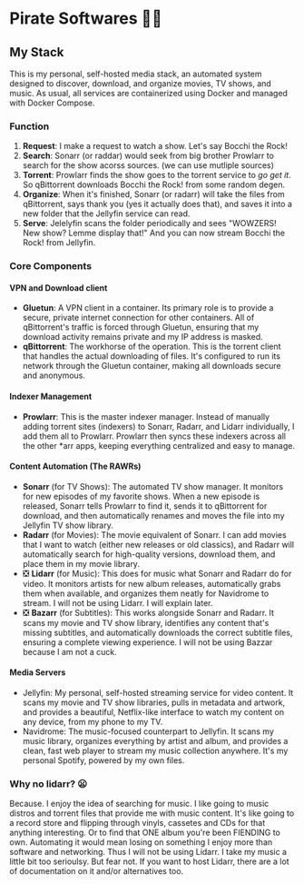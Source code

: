 # Pirate Softwares 🏴‍☠️

## My Stack
This is my personal, self-hosted media stack, an automated system designed to discover, download, and organize movies, TV shows, and music. As usual, all services are containerized using Docker and managed with Docker Compose.

### Function
1. **Request**: I make a request to watch a show. Let's say Bocchi the Rock!
2. **Search**: Sonarr (or raddar) would seek from big brother Prowlarr to search for the show acorss sources. (we can use mutliple sources)
3. **Torrent**: Prowlarr finds the show goes to the torrent service to *go get it*. So qBittorrent downloads Bocchi the Rock! from some random degen.
4. **Organize**: When it's finished, Sonarr (or radarr) will take the files from qBittorrent, says thank you (yes it actually does that), and saves it into a new folder that the Jellyfin service can read.
5. **Serve**: Jelelyfin scans the folder periodically and sees "WOWZERS! New show? Lemme display that!" And you can now stream Bocchi the Rock! from Jellyfin.

### Core Components

#### VPN and Download client
- **Gluetun**: A VPN client in a container. Its primary role is to provide a secure, private internet connection for other containers. All of qBittorrent's traffic is forced through Gluetun, ensuring that my download activity remains private and my IP address is masked.
- **qBittorrent**: The workhorse of the operation. This is the torrent client that handles the actual downloading of files. It's configured to run its network through the Gluetun container, making all downloads secure and anonymous.

#### Indexer Management
- **Prowlarr**: This is the master indexer manager. Instead of manually adding torrent sites (indexers) to Sonarr, Radarr, and Lidarr individually, I add them all to Prowlarr. Prowlarr then syncs these indexers across all the other *arr apps, keeping everything centralized and easy to manage.

#### Content Automation (The RAWRs)
- **Sonarr** (for TV Shows): The automated TV show manager. It monitors for new episodes of my favorite shows. When a new episode is released, Sonarr tells Prowlarr to find it, sends it to qBittorrent for download, and then automatically renames and moves the file into my Jellyfin TV show library.
- **Radarr** (for Movies): The movie equivalent of Sonarr. I can add movies that I want to watch (either new releases or old classics), and Radarr will automatically search for high-quality versions, download them, and place them in my movie library.
- ❎ **Lidarr** (for Music): This does for music what Sonarr and Radarr do for video. It monitors artists for new album releases, automatically grabs them when available, and organizes them neatly for Navidrome to stream. I will not be using Lidarr. I will explain later.
- ❎ **Bazarr** (for Subtitles): This works alongside Sonarr and Radarr. It scans my movie and TV show library, identifies any content that's missing subtitles, and automatically downloads the correct subtitle files, ensuring a complete viewing experience. I will not be using Bazzar because I am not a cuck.

#### Media Servers
- Jellyfin: My personal, self-hosted streaming service for video content. It scans my movie and TV show libraries, pulls in metadata and artwork, and provides a beautiful, Netflix-like interface to watch my content on any device, from my phone to my TV.
- Navidrome: The music-focused counterpart to Jellyfin. It scans my music library, organizes everything by artist and album, and provides a clean, fast web player to stream my music collection anywhere. It's my personal Spotify, powered by my own files.

### Why no lidarr? 😦
Because. I enjoy the idea of searching for music. I like going to music distros and torrent files that provide me with music content. It's like going to a record store and flipping through vinyls, cassetes and CDs for that anything interesting. Or to find that ONE album you're been FIENDING to own. Automating it would mean losing on something I enjoy more than software and networking. Thus I will not be using Lidarr. I take my music a little bit too serioulsy. But fear not. If you want to host Lidarr, there are a lot of documentation on it and/or alternatives too.
